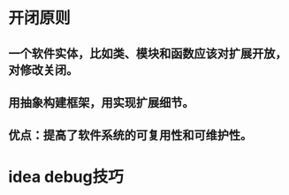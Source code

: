 # 开闭原则
## 一个软件实体，比如类、模块和函数应该对扩展开放，对修改关闭。
## 用抽象构建框架，用实现扩展细节。
## 优点：提高了软件系统的可复用性和可维护性。
# idea debug技巧
